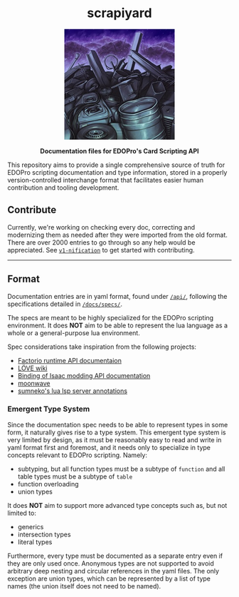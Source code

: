 <h1 align="center">scrapiyard</h1>
<p align="center">
  <img src="/assets/scrapyard-artwork.jpg" />
</p>
<p align="center">
  <strong>Documentation files for EDOPro's Card Scripting API</strong>
</p>

This repository aims to provide a single comprehensive source of truth for
EDOPro scripting documentation and type information,
stored in a properly version-controlled interchange format
that facilitates easier human contribution and tooling development.

## Contribute

Currently, we're working on checking every doc,
correcting and modernizing them as needed after they were imported from the old format.
There are over 2000 entries to go through so any help would be appreciated.
See [`v1-nification`](/v1-nification.md) to get started with contributing.

---

## Format

Documentation entries are in yaml format, found under [`/api/`](/api/),
following the specifications detailed in [`/docs/specs/`](/specs/).

The specs are meant to be highly specialized for the EDOPro scripting environment.
It does **NOT** aim to be able to represent the lua language as a whole or a general-purpose lua environment.

Spec considerations take inspiration from the following projects:

- [Factorio runtime API documentaion](https://lua-api.factorio.com/latest/index-runtime.html)
- [LÖVE wiki](https://love2d.org/wiki/Main_Page)
- [Binding of Isaac modding API documentation](https://wofsauge.github.io/IsaacDocs/rep/)
- [moonwave](https://github.com/evaera/moonwave)
- [sumneko's lua lsp server annotations](https://github.com/LuaLS/lua-language-server/wiki/Annotations)

### Emergent Type System

Since the documentation spec needs to be able to represent types in some form,
it naturally gives rise to a type system.
This emergent type system is very limited by design,
as it must be reasonably easy to read and write in yaml format first and foremost,
and it needs only to specialize in type concepts relevant to EDOPro scripting. Namely:

- subtyping, but all function types must be a subtype of `function` and all table types must be a subtype of `table`
- function overloading
- union types

It does **NOT** aim to support more advanced type concepts such as, but not limited to:

- generics
- intersection types
- literal types

Furthermore, every type must be documented as a separate entry even if they are only used once.
Anonymous types are not supported to avoid arbitrary deep nesting and circular references in the yaml files.
The only exception are union types, which can be represented by a list of type names
(the union itself does not need to be named).

